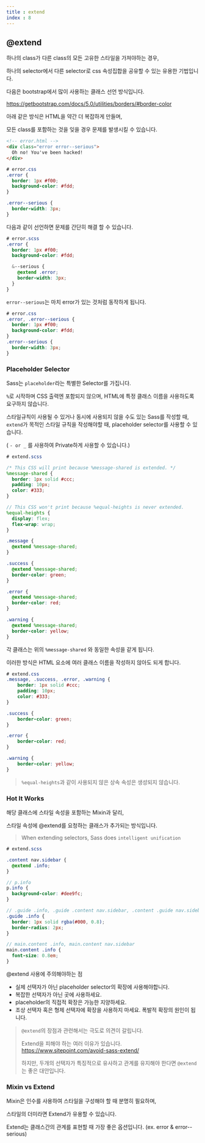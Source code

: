 ```yaml
---
title : extend
index : 8
---
```




## @extend

하나의 class가 다른 class의 모든 고유한 스타일을 가져야하는 경우,

하나의 selector에서 다른 selector로 css 속성집합을 공유할 수 있는 유용한 기법입니다.



다음은 bootstrap에서 많이 사용하는 클래스 선언 방식입니다.

https://getbootstrap.com/docs/5.0/utilities/borders/#border-color

아래 같은 방식은 HTML을 약간 더 복잡하게 만들며, 

모든 class를 포함하는 것을 잊을 경우 문제를 발생시킬 수 있습니다. 

```html
<!-- error.html -->
<div class="error error--serious">
  Oh no! You've been hacked!
</div>
```

```css
# error.css
.error {
  border: 1px #f00;
  background-color: #fdd;
}

.error--serious {
  border-width: 3px;
}
```



다음과 같이 선언하면 문제를 간단히 해결 할 수 있습니다.

```scss
# error.scss
.error {
  border: 1px #f00;
  background-color: #fdd;

  &--serious {
    @extend .error;
    border-width: 3px;
  }
}
```



`error--serious`는 마치 error가 있는 것처럼 동작하게 됩니다.

```css
# error.css
.error, .error--serious {
  border: 1px #f00;
  background-color: #fdd;
}
.error--serious {
  border-width: 3px;
}

```



### Placeholder Selector

Sass는 `placeholder`라는 특별한 Selector를 가집니다.

 `%`로 시작하며 CSS 출력엔 포함되지 않으며, HTML에 특정 클래스 이름을 사용하도록 요구하지 않습니다.

스타일규칙이 사용될 수 있거나 동시에 사용되지 않을 수도 있는 Sass를 작성할 때, `extend`가 목적인 스타일 규칙을 작성해야할 때, placeholder selector를 사용할 수 있습니다.

( `- or _` 를 사용하여 Private하게 사용할 수 있습니다.)

```scss
# extend.scss

/* This CSS will print because %message-shared is extended. */
%message-shared {
  border: 1px solid #ccc;
  padding: 10px;
  color: #333;
}

// This CSS won't print because %equal-heights is never extended.
%equal-heights {
  display: flex;
  flex-wrap: wrap;
}

.message {
  @extend %message-shared;
}

.success {
  @extend %message-shared;
  border-color: green;
}

.error {
  @extend %message-shared;
  border-color: red;
}

.warning {
  @extend %message-shared;
  border-color: yellow;
}
```

각 클래스는 위의 `%message-shared` 와 동일한 속성을 같게 됩니다.

이러한 방식은 HTML 요소에 여러 클래스 이름을 작성하지 않아도 되게 합니다.



```css
# extend.css
.message, .success, .error, .warning {
	border: 1px solid #ccc;
	padding: 10px;
	color: #333;
}

.success {
	border-color: green;
}

.error {
	border-color: red;
}

.warning {
	border-color: yellow;
}
```

> `%equal-heights`과 같이 사용되지 않은 상속 속성은 생성되지 않습니다.





### Hot It Works

해당 클래스에 스타일 속성을 포함하는 Mixin과 달리, 

스타일 속성에 @extend를 요청하는 클래스가 추가되는 방식입니다.



> When extending selectors, Sass does `intelligent unification`



```scss
# extend.scss

.content nav.sidebar {
  @extend .info;
}

// p.info
p.info {
  background-color: #dee9fc;
}

// .guide .info, .guide .content nav.sidebar, .content .guide nav.sidebar
.guide .info {
  border: 1px solid rgba(#000, 0.8);
  border-radius: 2px;
}

// main.content .info, main.content nav.sidebar
main.content .info {
  font-size: 0.8em;
}
```



@extend 사용에 주의해야하는 점

- 실제 선택자가 아닌 placeholder selector의 확장에 사용해야합니다.
- 복잡한 선택자가 아닌 곳에 사용하세요.
- placeholder의 직접적 확장은 가능한 지양하세요.
- 조상 선택자 혹은 형제 선택자에 확장을 사용하지 마세요. 폭발적 확장의 원인이 됩니다.



> `@extend`의 장점과 관련해서는 극도로 의견이 갈립니다.
>
> Extend을 피해야 하는 여러 이유가 있습니다. https://www.sitepoint.com/avoid-sass-extend/
>
> 하지만, 두개의 선택자가 특징적으로 유사하고 관계를 유지해야 한다면 `@extend`는 좋은 대안입니다.



### Mixin vs Extend

Mixin은 인수를 사용하여 스타일을 구성해야 할 때 분명히 필요하며, 

스타일의 더미라면 Extend가 유용할 수 있습니다.

Extend는 클래스간의 관계를 표현할 때 가장 좋은 옵션입니다. (ex. error & error--serious)

